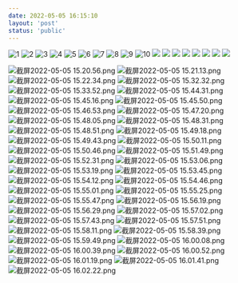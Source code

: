 ```yaml
---
date: 2022-05-05 16:15:10
layout: 'post'
status: 'public'
---
```


![1](https://inz.oss-cn-beijing.aliyuncs.com/Images/Basics%20of%20nutrition/%E6%88%AA%E5%B1%8F2022-05-05%2015.20.56.png)
![2](https://inz.oss-cn-beijing.aliyuncs.com/Images/Basics%20of%20nutrition/%E6%88%AA%E5%B1%8F2022-05-05%2015.21.13.png)
![3](https://inz.oss-cn-beijing.aliyuncs.com/Images/Basics%20of%20nutrition/%E6%88%AA%E5%B1%8F2022-05-05%2015.22.34.png)
![4](https://inz.oss-cn-beijing.aliyuncs.com/Images/Basics%20of%20nutrition/%E6%88%AA%E5%B1%8F2022-05-05%2015.32.32.png)
![5](https://inz.oss-cn-beijing.aliyuncs.com/Images/Basics%20of%20nutrition/%E6%88%AA%E5%B1%8F2022-05-05%2015.33.52.png)
![6](https://inz.oss-cn-beijing.aliyuncs.com/Images/Basics%20of%20nutrition/%E6%88%AA%E5%B1%8F2022-05-05%2015.44.31.png)
![7](https://inz.oss-cn-beijing.aliyuncs.com/Images/Basics%20of%20nutrition/%E6%88%AA%E5%B1%8F2022-05-05%2015.45.16.png)
![8](https://inz.oss-cn-beijing.aliyuncs.com/Images/Basics%20of%20nutrition/%E6%88%AA%E5%B1%8F2022-05-05%2015.45.50.png)
![9](https://inz.oss-cn-beijing.aliyuncs.com/Images/Basics%20of%20nutrition/%E6%88%AA%E5%B1%8F2022-05-05%2015.46.53.png)
![10](https://inz.oss-cn-beijing.aliyuncs.com/Images/Basics%20of%20nutrition/%E6%88%AA%E5%B1%8F2022-05-05%2015.47.20.png)
![](https://inz.oss-cn-beijing.aliyuncs.com/Images/Basics%20of%20nutrition/%E6%88%AA%E5%B1%8F2022-05-05%2015.48.05.png)
![](https://inz.oss-cn-beijing.aliyuncs.com/Images/Basics%20of%20nutrition/%E6%88%AA%E5%B1%8F2022-05-05%2015.48.31.png)
![](https://inz.oss-cn-beijing.aliyuncs.com/Images/Basics%20of%20nutrition/%E6%88%AA%E5%B1%8F2022-05-05%2015.48.51.png)
![](https://inz.oss-cn-beijing.aliyuncs.com/Images/Basics%20of%20nutrition/%E6%88%AA%E5%B1%8F2022-05-05%2015.49.18.png)
![](https://inz.oss-cn-beijing.aliyuncs.com/Images/Basics%20of%20nutrition/%E6%88%AA%E5%B1%8F2022-05-05%2015.49.43.png)
![](https://inz.oss-cn-beijing.aliyuncs.com/Images/Basics%20of%20nutrition/%E6%88%AA%E5%B1%8F2022-05-05%2015.50.11.png)
![](https://inz.oss-cn-beijing.aliyuncs.com/Images/Basics%20of%20nutrition/%E6%88%AA%E5%B1%8F2022-05-05%2015.50.46.png)
![](http://)



![截屏2022-05-05 15.20.56.png](https://s2.loli.net/2022/05/05/hKQAwqDSPWJxXda.png)
![截屏2022-05-05 15.21.13.png](https://s2.loli.net/2022/05/05/UpJHh8yZLds9eDt.png)
![截屏2022-05-05 15.22.34.png](https://s2.loli.net/2022/05/05/fYaZi7Kdgbcjux5.png)
![截屏2022-05-05 15.32.32.png](https://s2.loli.net/2022/05/05/dZf69IToj1mQ2tJ.png)
![截屏2022-05-05 15.33.52.png](https://s2.loli.net/2022/05/05/M7Wngv2EtKYXcbw.png)
![截屏2022-05-05 15.44.31.png](https://s2.loli.net/2022/05/05/U3iraTFEhs1yg9H.png)
![截屏2022-05-05 15.45.16.png](https://s2.loli.net/2022/05/05/l5M8ZTU91SFx2Og.png)
![截屏2022-05-05 15.45.50.png](https://s2.loli.net/2022/05/05/roy85Qz3ticBGFd.png)
![截屏2022-05-05 15.46.53.png](https://s2.loli.net/2022/05/05/C2Zm7aeghdFpsEu.png)
![截屏2022-05-05 15.47.20.png](https://s2.loli.net/2022/05/05/htwqzPCjM6SBnpU.png)
![截屏2022-05-05 15.48.05.png](https://s2.loli.net/2022/05/05/oUlJdMI2TiDEtbX.png)
![截屏2022-05-05 15.48.31.png](https://s2.loli.net/2022/05/05/mlZkv9qL7MnP2rb.png)
![截屏2022-05-05 15.48.51.png](https://s2.loli.net/2022/05/05/Imbf4q1dJGnrh7E.png)
![截屏2022-05-05 15.49.18.png](https://s2.loli.net/2022/05/05/VcHJC1SrXnTtFuz.png)
![截屏2022-05-05 15.49.43.png](https://s2.loli.net/2022/05/05/wr685gUec9KsMIx.png)
![截屏2022-05-05 15.50.11.png](https://s2.loli.net/2022/05/05/3YRqDMBz5gAyFp7.png)
![截屏2022-05-05 15.50.46.png](https://s2.loli.net/2022/05/05/WQtawSVMiqpN48R.png)
![截屏2022-05-05 15.51.49.png](https://s2.loli.net/2022/05/05/y3vZOdJun58iTtp.png)
![截屏2022-05-05 15.52.31.png](https://s2.loli.net/2022/05/05/OduTy8YmVWxg3bw.png)
![截屏2022-05-05 15.53.06.png](https://s2.loli.net/2022/05/05/hcor6QkyAsIbz3E.png)
![截屏2022-05-05 15.53.19.png](https://s2.loli.net/2022/05/05/YycQO1eL7bhz3jC.png)
![截屏2022-05-05 15.53.45.png](https://s2.loli.net/2022/05/05/GFpTS2sb3eE6Kzt.png)
![截屏2022-05-05 15.54.12.png](https://s2.loli.net/2022/05/05/p6klByYQhTfXwRL.png)
![截屏2022-05-05 15.54.46.png](https://s2.loli.net/2022/05/05/PK8mIqy1JDWevRx.png)
![截屏2022-05-05 15.55.01.png](https://s2.loli.net/2022/05/05/PumkVJXzKxn9Bl8.png)
![截屏2022-05-05 15.55.25.png](https://s2.loli.net/2022/05/05/Bi87wmogO5jQeAP.png)
![截屏2022-05-05 15.55.47.png](https://s2.loli.net/2022/05/05/OQdxTfwjgRtD7k1.png)
![截屏2022-05-05 15.56.19.png](https://s2.loli.net/2022/05/05/3qljcoJn2OzPUV7.png)
![截屏2022-05-05 15.56.29.png](https://s2.loli.net/2022/05/05/dP4D7nUxR3c1kya.png)
![截屏2022-05-05 15.57.02.png](https://s2.loli.net/2022/05/05/aDuLUdIcHZMOECq.png)
![截屏2022-05-05 15.57.43.png](https://s2.loli.net/2022/05/05/N2vBO5PUEu4GwbR.png)
![截屏2022-05-05 15.57.51.png](https://s2.loli.net/2022/05/05/dowG3rZ5UMCYBzD.png)
![截屏2022-05-05 15.58.11.png](https://s2.loli.net/2022/05/05/mlKxcPZ2d8jG3Dn.png)
![截屏2022-05-05 15.58.39.png](https://s2.loli.net/2022/05/05/Kn1xVlX9F4dPGyR.png)
![截屏2022-05-05 15.59.49.png](https://s2.loli.net/2022/05/05/rVsKjCLiHQkNnR1.png)
![截屏2022-05-05 16.00.08.png](https://s2.loli.net/2022/05/05/3XexglkjDHs6rQ8.png)
![截屏2022-05-05 16.00.39.png](https://s2.loli.net/2022/05/05/DQ8uhKH3UYS7yA6.png)
![截屏2022-05-05 16.00.52.png](https://s2.loli.net/2022/05/05/xqmYH5hbWny6AkE.png)
![截屏2022-05-05 16.01.19.png](https://s2.loli.net/2022/05/05/oxUL95VJXIvAsZT.png)
![截屏2022-05-05 16.01.41.png](https://s2.loli.net/2022/05/05/8xnT4kbCoJ3UtMs.png)
![截屏2022-05-05 16.02.22.png](https://s2.loli.net/2022/05/05/NteqPGHQwlmBDXk.png)

